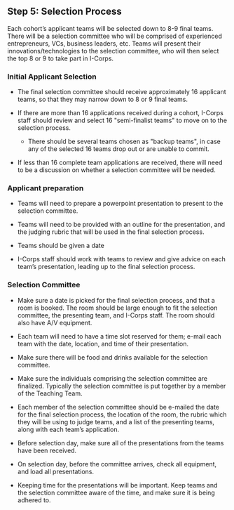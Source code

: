 ## Step 5: Selection Process

Each cohort’s applicant teams will be selected down to 8-9 final teams. There will be a selection committee who will be comprised of experienced entrepreneurs, VCs, business leaders, etc. Teams will present their innovations/technologies to the selection committee, who will then select the top 8 or 9 to take part in I-Corps. 

### Initial Applicant Selection

* The final selection committee should receive approximately 16 applicant teams, so that they may narrow down to 8 or 9 final teams.

* If there are more than 16 applications received during a cohort, I-Corps staff should review and select 16 "semi-finalist teams" to move on to the selection process.

    * There should be several teams chosen as "backup teams", in case any of the selected 16 teams drop out or are unable to commit.

* If less than 16 complete team applications are received, there will need to be a discussion on whether a selection committee will be needed.

### Applicant preparation

* Teams will need to prepare a powerpoint presentation to present to the selection committee.

* Teams will need to be provided with an outline for the presentation, and the judging rubric that will be used in the final selection process.

* Teams should be given a date

* I-Corps staff should work with teams to review and give advice on each team’s presentation, leading up to the final selection process.

### Selection Committee

* Make sure a date is picked for the final selection process, and that a room is booked. The room should be large enough to fit the selection committee, the presenting team, and I-Corps staff. The room should also have A/V equipment.

* Each team will need to have a time slot reserved for them; e-mail each team with the date, location, and time of their presentation.

* Make sure there will be food and drinks available for the selection committee.

* Make sure the individuals comprising the selection committee are finalized. Typically the selection committee is put together by a member of the Teaching Team.

* Each member of the selection committee should be e-mailed the date for the final selection process, the location of the room, the rubric which they will be using to judge teams, and a list of the presenting teams, along with each team’s application.

* Before selection day, make sure all of the presentations from the teams have been received.

* On selection day, before the committee arrives, check all equipment, and load all presentations.

* Keeping time for the presentations will be important. Keep teams and the selection committee aware of the time, and make sure it is being adhered to.
